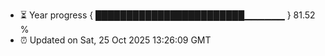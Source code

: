 - ⏳ Year progress { ████████████████████████▁▁▁▁▁▁ } 81.52 %
- ⏰ Updated on Sat, 25 Oct 2025 13:26:09 GMT

